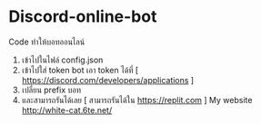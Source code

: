 # Discord-online-bot
Code ทำให้บอทออนไลน์ 
1. เข้าไปในไฟล์ config.json
2. เข้าไปใส่ token bot เอา token ได้ที่ [ https://discord.com/developers/applications ]
3. เปลี่ยน prefix บอท
4. และสามารถรันได้เลย
[ สามารถรันได้ใน https://replit.com ] My website http://white-cat.6te.net/
